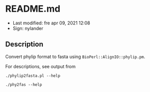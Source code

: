 # README.md

- Last modified: fre apr 09, 2021  12:08
- Sign: nylander

## Description

Convert phylip format to fasta using `BioPerl::AlignIO::phylip.pm`.

For descriptions, see output from

    ./phylip2fasta.pl --help

    ./phy2fas --help

